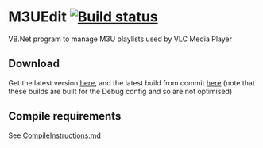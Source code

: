# M3UEdit [![Build status](https://ci.appveyor.com/api/projects/status/4asclj873qjd73ke)](https://ci.appveyor.com/project/Walkman100/m3uedit)

VB.Net program to manage M3U playlists used by VLC Media Player

## Download
Get the latest version [here](https://github.com/Walkman100/PropertiesDotNet/releases), and the latest build from commit
[here](https://ci.appveyor.com/project/Walkman100/PropertiesDotNet/build/artifacts)
(note that these builds are built for the Debug config and so are not optimised)

## Compile requirements
See [CompileInstructions.md](https://github.com/Walkman100/gists/blob/master/CompileInstructions.md)
